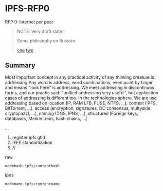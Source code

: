 # IPFS-RFP0
RFP 0: Internet per peer

> NOTE: Very draft state!
>
> Some philosophy on Russian
> 
> [one](https://github.com/stels-community/IPFS-RFP0/blob/master/README.RU.md) [two](https://github.com/stels-community/IPFS-RFP0/blob/master/IDEA.RU.md)

## Summary

Most important concept in any practical activity of any thinking creature is addressing
Any word is address, word combinations, even point by finger and means "look here" is addressing.
We meet addressing in discontinuos forms, and our practic said: "unified addressing very useful", but application cases of addressing is different too. In the technologies sphere, We are use addressing based on location (IP, RAM LFB, FUSE, NTFS, ...), context (IPFS, BitTorrent, ...), access (encryption, signatures, DC consensus, multyside cryptopazzl, ...), naming (DNS, IPNS, ...), structured (Foreign keys, databases, Merkle treas, hash chains, ...)




...

1. register ipfs gtld
2. IEEE standartization
3. //

raw

`nodehash.ipfs/contenthash`

ipns

`nodename.ipfs/contentname`
